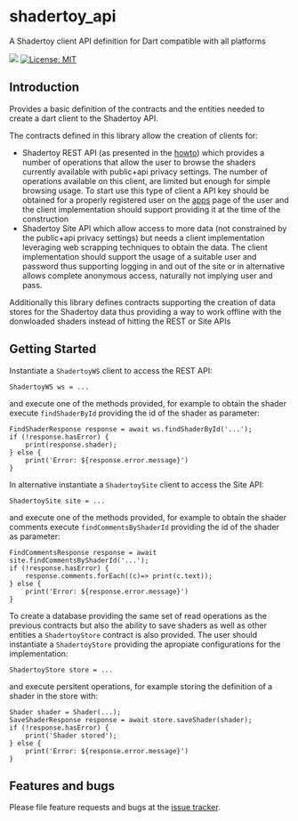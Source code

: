 # shadertoy_api
A Shadertoy client API definition for Dart compatible with all platforms

[![](https://github.com/ivoleitao/shadertoy_api/workflows/build/badge.svg)](https://github.com/ivoleitao/shadertoy_api/actions)
[![License: MIT](https://img.shields.io/badge/License-MIT-yellow.svg)](https://opensource.org/licenses/MIT)

## Introduction

Provides a basic definition of the contracts and the entities needed to create a dart client to the Shadertoy API.

The contracts defined in this library allow the creation of clients for:
* Shadertoy REST API (as presented in the [howto](https://www.shadertoy.com/howto#q2)) which provides a number of operations that allow the user to browse the shaders currently available with public+api privacy settings. The number of operations available on this client, are limited but enough for simple browsing usage. To start use this type of client a API key should be obtained for a properly registered user on the [apps](https://www.shadertoy.com/myapps) page of the user and the client implementation should support providing it at the time of the construction
* Shadertoy Site API which allow access to more data (not constrained by the public+api privacy settings) but needs a client implementation leveraging web scrapping techniques to obtain the data. The client implementation should support the usage of a suitable user and password thus supporting logging in and out of the site or in alternative allows complete anonymous access, naturally not implying user and pass.

Additionally this library defines contracts supporting the creation of data stores for the Shadertoy data thus providing a way to work offline with the donwloaded shaders instead of hitting the REST or Site APIs

## Getting Started

Instantiate a `ShadertoyWS` client to access the REST API:

```
ShadertoyWS ws = ...
```
and execute one of the methods provided, for example to obtain the shader execute `findShaderById` providing the id of the shader as parameter:
```
FindShaderResponse response = await ws.findShaderById('...');
if (!response.hasError) {
    print(response.shader);
} else {
    print('Error: ${response.error.message}')
}
```
In alternative instantiate a `ShadertoySite` client to access the Site API:
```
ShadertoySite site = ...
```
and execute one of the methods provided, for example to obtain the shader comments execute `findCommentsByShaderId` providing the id of the shader as parameter:
```
FindCommentsResponse response = await site.findCommentsByShaderId('...');
if (!response.hasError) {
    response.comments.forEach((c)=> print(c.text));
} else {
    print('Error: ${response.error.message}')
}
```
To create a database providing the same set of read operations as the previous contracts but also the ability to save shaders as well as other entities a `ShadertoyStore` contract is also provided. The user should instantiate a `ShadertoyStore` providing the apropiate configurations for the implementation:
```
ShadertoyStore store = ...
```
and execute persitent operations, for example storing the definition of a shader in the store with:
```
Shader shader = Shader(...);
SaveShaderResponse response = await store.saveShader(shader);
if (!response.hasError) {
    print('Shader stored');
} else {
    print('Error: ${response.error.message}')
}
```
## Features and bugs

Please file feature requests and bugs at the [issue tracker][tracker].

[tracker]: http://github.com/ivoleitao/shadertoy_api/issues/new
